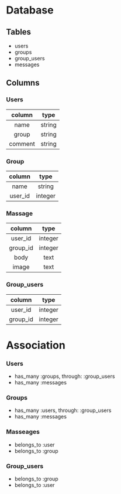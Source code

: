 Database
====

## Tables
- users
- groups
- group_users
- messages

## Columns
### Users
|column|type|
|:---:|:---:|
|name|string|
|group|string|
|comment|string|

### Group
|column|type|
|:---:|:---:|
|name|string|
|user_id|integer|

### Massage
|column|type|
|:---:|:---:|
|user_id|integer|
|group_id|integer|
|body|text|
|image|text|

### Group_users
|column|type|
|:---:|:---:|
|user_id|integer|
|group_id|integer|

# Association

### Users
- has_many :groups, through: :group_users 
- has_many :messages

### Groups
- has_many :users, through: :group_users 
- has_many :messages

### Masseages
- belongs_to :user
- belongs_to :group

### Group_users
- belongs_to :group
- belongs_to :user